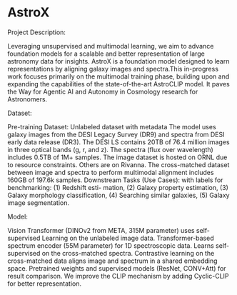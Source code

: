# AstroX

Project Description: 

Leveraging unsupervised and multimodal learning, we
aim to advance foundation models for a scalable and
better representation of large astronomy data for
insights. AstroX is a foundation model designed to
learn representations by aligning galaxy images and
spectra.This in-progress work focuses primarily on the
multimodal training phase, building upon and expanding
the capabilities of the state-of-the-art AstroCLIP model.
It paves the Way for Agentic AI and Autonomy in
Cosmology research for Astronomers.


Dataset:

Pre-training Dataset: Unlabeled dataset with metadata
The model uses galaxy images from the DESI Legacy Survey (DR9) and
spectra from DESI early data release (DR3).
The DESI LS contains 20TB of 76.4 million images in three optical bands (g,
r, and z). The spectra (flux over wavelength) includes 0.5TB of 1M+
samples. The image dataset is hosted on ORNL due to resource constraints.
Others are on Rivanna.
The cross-matched dataset between image and spectra to perform
multimodal alignment includes 160GB of 197.6k samples.
Downstream Tasks (Use Cases): with labels for benchmarking: (1) Redshift esti-
mation, (2) Galaxy property estimation, (3) Galaxy morphology classification, (4)
Searching similar galaxies, (5) Galaxy image segmentation.


Model:

Vision Transformer (DINOv2 from META, 315M parameter) uses
self-supervised Learning on the unlabeled image data.
Transformer-based spectrum encoder (55M parameter) for 1D
spectroscopic data. Learns self-supervised on the cross-matched spectra.
Contrastive learning on the cross-matched data aligns image and spectrum
in a shared embedding space.
Pretrained weights and supervised models (ResNet, CONV+Att) for result
comparison.
We improve the CLIP mechanism by adding Cyclic-CLIP for better
representation.
